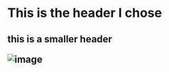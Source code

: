 <h1> This is the header I chose
<h2> this is a smaller header
  
![image](https://github.com/user-attachments/assets/a9fbff76-afc4-4c24-8391-363e2470f77a)
